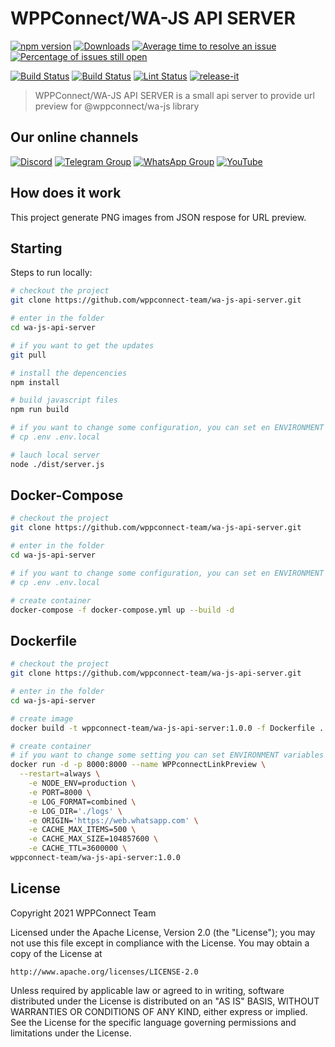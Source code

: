 # WPPConnect/WA-JS API SERVER

[![npm version](https://img.shields.io/npm/v/@wppconnect/wa-js-api-server.svg?color=green)](https://www.npmjs.com/package/@wppconnect/wa-js-api-server)
[![Downloads](https://img.shields.io/npm/dm/@wppconnect/wa-js-api-server.svg)](https://www.npmjs.com/package/@wppconnect/wa-js-api-server)
[![Average time to resolve an issue](https://isitmaintained.com/badge/resolution/wppconnect-team/wa-js.svg)](https://isitmaintained.com/project/wppconnect/wa-js 'Average time to resolve an issue')
[![Percentage of issues still open](https://isitmaintained.com/badge/open/wppconnect-team/wa-js.svg)](https://isitmaintained.com/project/wppconnect/wa-js 'Percentage of issues still open')

[![Build Status](https://img.shields.io/github/workflow/status/wppconnect-team/wa-js/build.svg)](https://github.com/wppconnect-team/wa-js/actions/workflows/build.yml)
[![Build Status](https://img.shields.io/github/workflow/status/wppconnect-team/wa-js/test.svg)](https://github.com/wppconnect-team/wa-js/actions/workflows/test.yml)
[![Lint Status](https://img.shields.io/github/workflow/status/wppconnect-team/wa-js/lint.svg?label=lint)](https://github.com/wppconnect-team/wa-js/actions/workflows/lint.yml)
[![release-it](https://img.shields.io/badge/%F0%9F%93%A6%F0%9F%9A%80-release--it-e10079.svg)](https://github.com/release-it/release-it)

> WPPConnect/WA-JS API SERVER is a small api server to provide url preview for @wppconnect/wa-js library

## Our online channels

[![Discord](https://img.shields.io/discord/844351092758413353?color=blueviolet&label=Discord&logo=discord&style=flat)](https://discord.gg/JU5JGGKGNG)
[![Telegram Group](https://img.shields.io/badge/Telegram-Group-32AFED?logo=telegram)](https://t.me/wppconnect)
[![WhatsApp Group](https://img.shields.io/badge/WhatsApp-Group-25D366?logo=whatsapp)](https://chat.whatsapp.com/C1ChjyShl5cA7KvmtecF3L)
[![YouTube](https://img.shields.io/youtube/channel/subscribers/UCD7J9LG08PmGQrF5IS7Yv9A?label=YouTube)](https://www.youtube.com/c/wppconnect)

## How does it work

This project generate PNG images from JSON respose for URL preview.

## Starting

Steps to run locally:

```bash
# checkout the project
git clone https://github.com/wppconnect-team/wa-js-api-server.git

# enter in the folder
cd wa-js-api-server

# if you want to get the updates
git pull

# install the depencencies
npm install

# build javascript files
npm run build

# if you want to change some configuration, you can set en ENVIRONMENT variables or copy the .env to .env.local
# cp .env .env.local

# lauch local server
node ./dist/server.js
```

## Docker-Compose

```bash
# checkout the project
git clone https://github.com/wppconnect-team/wa-js-api-server.git

# enter in the folder
cd wa-js-api-server

# if you want to change some configuration, you can set en ENVIRONMENT variables or copy the .env to .env.local
# cp .env .env.local

# create container
docker-compose -f docker-compose.yml up --build -d
```

## Dockerfile

```bash
# checkout the project
git clone https://github.com/wppconnect-team/wa-js-api-server.git

# enter in the folder
cd wa-js-api-server

# create image
docker build -t wppconnect-team/wa-js-api-server:1.0.0 -f Dockerfile .

# create container
# if you want to change some setting you can set ENVIRONMENT variables
docker run -d -p 8000:8000 --name WPPconnectLinkPreview \
  --restart=always \
	-e NODE_ENV=production \
	-e PORT=8000 \
	-e LOG_FORMAT=combined \
	-e LOG_DIR='./logs' \
	-e ORIGIN='https://web.whatsapp.com' \
	-e CACHE_MAX_ITEMS=500 \
	-e CACHE_MAX_SIZE=104857600 \
	-e CACHE_TTL=3600000 \
wppconnect-team/wa-js-api-server:1.0.0
```

## License

Copyright 2021 WPPConnect Team

Licensed under the Apache License, Version 2.0 (the "License");
you may not use this file except in compliance with the License.
You may obtain a copy of the License at

    http://www.apache.org/licenses/LICENSE-2.0

Unless required by applicable law or agreed to in writing, software
distributed under the License is distributed on an "AS IS" BASIS,
WITHOUT WARRANTIES OR CONDITIONS OF ANY KIND, either express or implied.
See the License for the specific language governing permissions and
limitations under the License.
